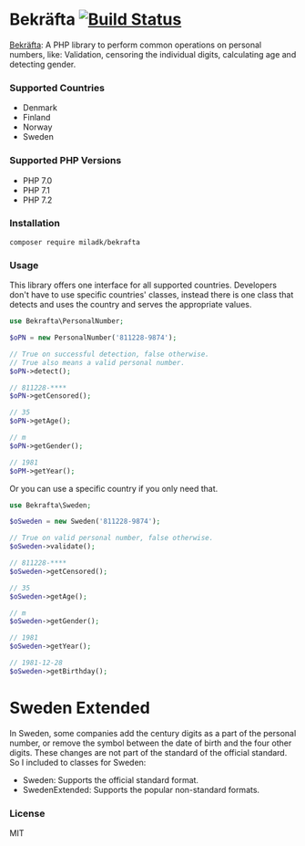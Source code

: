 # Bekräfta [![Build Status](https://travis-ci.org/Milad/bekrafta.svg?branch=master)](https://travis-ci.org/Milad/bekrafta)
[Bekräfta](https://en.wiktionary.org/wiki/bekr%C3%A4fta#Swedish): A PHP library to perform common operations on personal numbers, like: Validation, censoring the individual digits, calculating age and detecting gender.

### Supported Countries
- Denmark
- Finland
- Norway
- Sweden

### Supported PHP Versions
- PHP 7.0
- PHP 7.1
- PHP 7.2

### Installation
```
composer require miladk/bekrafta
```

### Usage
This library offers one interface for all supported countries. Developers don't have to use specific countries' classes, instead there is one class that detects and uses the country and serves the appropriate values.

```php
use Bekrafta\PersonalNumber;

$oPN = new PersonalNumber('811228-9874');

// True on successful detection, false otherwise.
// True also means a valid personal number.
$oPN->detect();

// 811228-****
$oPN->getCensored();

// 35
$oPN->getAge();

// m
$oPN->getGender();

// 1981
$oPM->getYear();
```

Or you can use a specific country if you only need that.

```php
use Bekrafta\Sweden;

$oSweden = new Sweden('811228-9874');

// True on valid personal number, false otherwise.
$oSweden->validate();

// 811228-****
$oSweden->getCensored();

// 35
$oSweden->getAge();

// m
$oSweden->getGender();

// 1981
$oSweden->getYear();

// 1981-12-28
$oSweden->getBirthday();
```

# Sweden Extended
In Sweden, some companies add the century digits as a part of the personal number, or remove the symbol between the date of birth and the four other digits. These changes are not part of the standard of the official standard. So I included to classes for Sweden:
- Sweden: Supports the official standard format.
- SwedenExtended: Supports the popular non-standard formats.

### License
MIT
